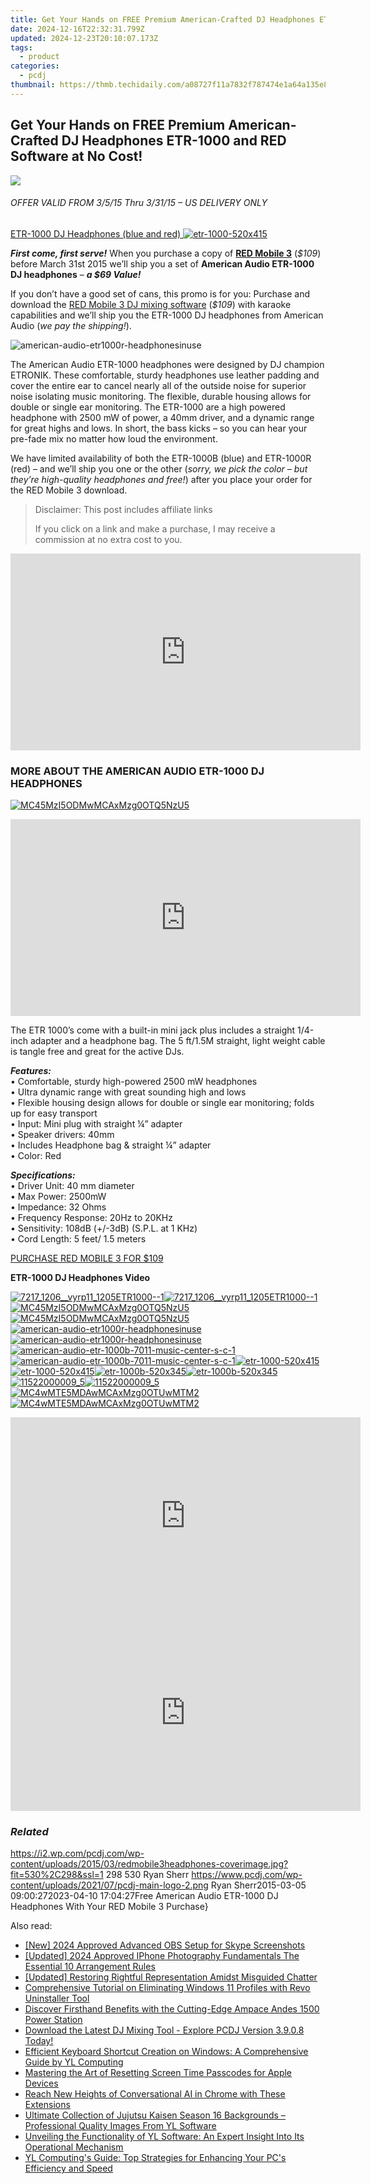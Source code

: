 ```yaml
---
title: Get Your Hands on FREE Premium American-Crafted DJ Headphones ETR-1000 and RED Software at No Cost!
date: 2024-12-16T22:32:31.799Z
updated: 2024-12-23T20:10:07.173Z
tags:
  - product
categories:
  - pcdj
thumbnail: https://thmb.techidaily.com/a08727f11a7832f787474e1a64a135e87ab43cd2d3040a1084f509333c65c397.jpg
---
```


## Get Your Hands on FREE Premium American-Crafted DJ Headphones ETR-1000 and RED Software at No Cost!

[![](https://i2.wp.com/pcdj.com/wp-content/uploads/2015/03/redmobile3headphones-coverimage.jpg?resize=530%2C298&ssl=1)](https://i2.wp.com/pcdj.com/wp-content/uploads/2015/03/redmobile3headphones-coverimage.jpg?fit=530%2C298&ssl=1 "redmobile3headphones-coverimage")

###### _OFFER VALID FROM 3/5/15 Thru 3/31/15 – US DELIVERY ONLY_

[ETR-1000 DJ Headphones (blue and red) ![](https://i1.wp.com/pcdj.com/wp-content/uploads/2015/03/etr-1000-520x415.png?fit=300%2C239&ssl=1 "etr-1000-520x415")](https://i1.wp.com/pcdj.com/wp-content/uploads/2015/03/etr-1000-520x415.png?fit=520%2C415&ssl=1)

_**First come, first serve!**_ When you purchase a copy of **[RED Mobile 3](https://tools.techidaily.com/pcdj/products/)** (_$109_) before March 31st 2015 we’ll ship you a set of **American Audio ETR-1000 DJ headphones** – **_a $69 Value!_** 

If you don’t have a good set of cans, this promo is for you: Purchase and download the [RED Mobile 3 DJ mixing software](https://tools.techidaily.com/pcdj/products/) (_$109_) with karaoke capabilities and we’ll ship you the ETR-1000 DJ headphones from American Audio (_we pay the shipping!_).

![](https://i0.wp.com/pcdj.com/wp-content/uploads/2015/03/american-audio-etr1000r-headphonesinuse.jpg?fit=300%2C199&ssl=1 "american-audio-etr1000r-headphonesinuse")

The American Audio ETR-1000 headphones were designed by DJ champion ETRONIK. These comfortable, sturdy headphones use leather padding and cover the entire ear to cancel nearly all of the outside noise for superior noise isolating music monitoring. The flexible, durable housing allows for double or single ear monitoring. The ETR-1000 are a high powered headphone with 2500 mW of power, a 40mm driver, and a dynamic range for great highs and lows. In short, the bass kicks – so you can hear your pre-fade mix no matter how loud the environment.

We have limited availability of both the ETR-1000B (blue) and ETR-1000R (red) – and we’ll ship you one or the other (_sorry, we pick the color – but they’re high-quality headphones and free!_) after you place your order for the RED Mobile 3 download.

>  Disclaimer: This post includes affiliate links
>
>  If you click on a link and make a purchase, I may receive a commission at no extra cost to you.
>

<!-- affiliate ads begin -->
<iframe width="560" height="315" src="https://www.youtube.com/embed/RAnyQ0uj9Yg?si=Es4_ulcdM_-LuDcq" title="YouTube video player" frameborder="0" allow="accelerometer; autoplay; clipboard-write; encrypted-media; gyroscope; picture-in-picture; web-share" referrerpolicy="strict-origin-when-cross-origin" allowfullscreen></iframe>
<!-- affiliate ads end -->

### MORE ABOUT THE AMERICAN AUDIO ETR-1000 DJ HEADPHONES

[![](https://i2.wp.com/pcdj.com/wp-content/uploads/2015/03/MC45MzI5ODMwMCAxMzg0OTQ5NzU5-e1425607310487.jpg?fit=300%2C199&ssl=1 "MC45MzI5ODMwMCAxMzg0OTQ5NzU5")](https://i2.wp.com/pcdj.com/wp-content/uploads/2015/03/MC45MzI5ODMwMCAxMzg0OTQ5NzU5-e1425607310487.jpg?fit=1030%2C685&ssl=1)

<!-- affiliate ads begin -->
<iframe width="560" height="315" src="https://www.youtube.com/embed/_O8m9KphYzs?si=jITthzeyX_Kmt9X2" title="YouTube video player" frameborder="0" allow="accelerometer; autoplay; clipboard-write; encrypted-media; gyroscope; picture-in-picture; web-share" referrerpolicy="strict-origin-when-cross-origin" allowfullscreen></iframe>
<!-- affiliate ads end -->

The ETR 1000’s come with a built-in mini jack plus includes a straight 1/4-inch adapter and a headphone bag. The 5 ft/1.5M straight, light weight cable is tangle free and great for the active DJs.

_**Features:**_  
• Comfortable, sturdy high-powered 2500 mW headphones  
• Ultra dynamic range with great sounding high and lows  
• Flexible housing design allows for double or single ear monitoring; folds up for easy transport  
• Input: Mini plug with straight ¼” adapter  
• Speaker drivers: 40mm  
• Includes Headphone bag & straight ¼” adapter  
• Color: Red

_**Specifications:**_  
• Driver Unit: 40 mm diameter  
• Max Power: 2500mW  
• Impedance: 32 Ohms  
• Frequency Response: 20Hz to 20KHz  
• Sensitivity: 108dB (+/-3dB) (S.P.L. at 1 KHz)  
• Cord Length: 5 feet/ 1.5 meters

[PURCHASE RED MOBILE 3 FOR $109](https://shop.pcdj.com/order/checkout.php?PRODS=4698827&QTY=1&CART=1&CARD=1&AFFILIATE=108875)

**ETR-1000 DJ Headphones Video**

[![](https://i0.wp.com/pcdj.com/wp-content/uploads/2015/03/7217_1206__vyrp11_1205ETR1000-1-e1425606704927.jpg?resize=495%2C400&ssl=1 "7217_1206__vyrp11_1205ETR1000--1")![](https://i0.wp.com/pcdj.com/wp-content/uploads/2015/03/7217_1206__vyrp11_1205ETR1000-1-e1425606704927.jpg?resize=495%2C400&ssl=1 "7217_1206__vyrp11_1205ETR1000--1")](https://i0.wp.com/pcdj.com/wp-content/uploads/2015/03/7217%5F1206%5F%5Fvyrp11%5F1205ETR1000-1-e1425606704927.jpg?fit=1030%2C686&ssl=1 "7217_1206__vyrp11_1205ETR1000--1")[![](https://i2.wp.com/pcdj.com/wp-content/uploads/2015/03/MC45MzI5ODMwMCAxMzg0OTQ5NzU5-e1425607310487.jpg?resize=495%2C400&ssl=1 "MC45MzI5ODMwMCAxMzg0OTQ5NzU5")![](https://i2.wp.com/pcdj.com/wp-content/uploads/2015/03/MC45MzI5ODMwMCAxMzg0OTQ5NzU5-e1425607310487.jpg?resize=495%2C400&ssl=1 "MC45MzI5ODMwMCAxMzg0OTQ5NzU5")](https://i2.wp.com/pcdj.com/wp-content/uploads/2015/03/MC45MzI5ODMwMCAxMzg0OTQ5NzU5-e1425607310487.jpg?fit=1030%2C685&ssl=1 "MC45MzI5ODMwMCAxMzg0OTQ5NzU5")[![](https://i0.wp.com/pcdj.com/wp-content/uploads/2015/03/american-audio-etr1000r-headphonesinuse.jpg?resize=450%2C299&ssl=1 "american-audio-etr1000r-headphonesinuse")![](https://i0.wp.com/pcdj.com/wp-content/uploads/2015/03/american-audio-etr1000r-headphonesinuse.jpg?resize=450%2C299&ssl=1 "american-audio-etr1000r-headphonesinuse")](https://i0.wp.com/pcdj.com/wp-content/uploads/2015/03/american-audio-etr1000r-headphonesinuse.jpg?fit=450%2C299&ssl=1 "american-audio-etr1000r-headphonesinuse")[![](https://i0.wp.com/pcdj.com/wp-content/uploads/2015/03/american-audio-etr-1000b-7011-music-center-s-c-1.jpg?resize=495%2C400&ssl=1 "american-audio-etr-1000b-7011-music-center-s-c-1")![](https://i0.wp.com/pcdj.com/wp-content/uploads/2015/03/american-audio-etr-1000b-7011-music-center-s-c-1.jpg?resize=495%2C400&ssl=1 "american-audio-etr-1000b-7011-music-center-s-c-1")](https://i0.wp.com/pcdj.com/wp-content/uploads/2015/03/american-audio-etr-1000b-7011-music-center-s-c-1.jpg?fit=1030%2C708&ssl=1 "american-audio-etr-1000b-7011-music-center-s-c-1")[![](https://i1.wp.com/pcdj.com/wp-content/uploads/2015/03/etr-1000-520x415.png?resize=495%2C400&ssl=1 "etr-1000-520x415")![](https://i1.wp.com/pcdj.com/wp-content/uploads/2015/03/etr-1000-520x415.png?resize=495%2C400&ssl=1 "etr-1000-520x415")](https://i1.wp.com/pcdj.com/wp-content/uploads/2015/03/etr-1000-520x415.png?fit=520%2C415&ssl=1 "etr-1000-520x415")[![](https://i0.wp.com/pcdj.com/wp-content/uploads/2015/03/etr-1000b-520x345.jpg?resize=495%2C345&ssl=1 "etr-1000b-520x345")![](https://i0.wp.com/pcdj.com/wp-content/uploads/2015/03/etr-1000b-520x345.jpg?resize=495%2C345&ssl=1 "etr-1000b-520x345")](https://i0.wp.com/pcdj.com/wp-content/uploads/2015/03/etr-1000b-520x345.jpg?fit=520%2C345&ssl=1 "etr-1000b-520x345")[![](https://i2.wp.com/pcdj.com/wp-content/uploads/2015/03/11522000009_5.jpg?resize=495%2C400&ssl=1 "11522000009_5")![](https://i2.wp.com/pcdj.com/wp-content/uploads/2015/03/11522000009_5.jpg?resize=495%2C400&ssl=1 "11522000009_5")](https://i2.wp.com/pcdj.com/wp-content/uploads/2015/03/11522000009%5F5.jpg?fit=1030%2C1030&ssl=1 "11522000009_5")[![](https://i0.wp.com/pcdj.com/wp-content/uploads/2015/03/MC4wMTE5MDAwMCAxMzg0OTUwMTM2.jpg?resize=495%2C400&ssl=1 "MC4wMTE5MDAwMCAxMzg0OTUwMTM2")![](https://i0.wp.com/pcdj.com/wp-content/uploads/2015/03/MC4wMTE5MDAwMCAxMzg0OTUwMTM2.jpg?resize=495%2C400&ssl=1 "MC4wMTE5MDAwMCAxMzg0OTUwMTM2")](https://i0.wp.com/pcdj.com/wp-content/uploads/2015/03/MC4wMTE5MDAwMCAxMzg0OTUwMTM2.jpg?fit=1030%2C685&ssl=1 "MC4wMTE5MDAwMCAxMzg0OTUwMTM2")

<!-- affiliate ads begin -->
<iframe width="560" height="315" src="https://www.youtube.com/embed/NC0rdKEQ98o?si=HYgqC8CxF_WTO5if" title="YouTube video player" frameborder="0" allow="accelerometer; autoplay; clipboard-write; encrypted-media; gyroscope; picture-in-picture; web-share" referrerpolicy="strict-origin-when-cross-origin" allowfullscreen></iframe>
<!-- affiliate ads end -->

<!-- affiliate ads begin -->
<iframe width="560" height="315" src="https://www.youtube.com/embed/YfEPmG_O6F8?si=93ZTVtH_zjFRz5eh" title="YouTube video player" frameborder="0" allow="accelerometer; autoplay; clipboard-write; encrypted-media; gyroscope; picture-in-picture; web-share" referrerpolicy="strict-origin-when-cross-origin" allowfullscreen></iframe>
<!-- affiliate ads end -->

### _Related_

https://i2.wp.com/pcdj.com/wp-content/uploads/2015/03/redmobile3headphones-coverimage.jpg?fit=530%2C298&ssl=1 298 530 Ryan Sherr https://www.pcdj.com/wp-content/uploads/2021/07/pcdj-main-logo-2.png Ryan Sherr2015-03-05 09:00:272023-04-10 17:04:27Free American Audio ETR-1000 DJ Headphones With Your RED Mobile 3 Purchase}

<ins class="adsbygoogle"
     style="display:block"
     data-ad-format="autorelaxed"
     data-ad-client="ca-pub-7571918770474297"
     data-ad-slot="1223367746"></ins>

<ins class="adsbygoogle"
     style="display:block"
     data-ad-client="ca-pub-7571918770474297"
     data-ad-slot="8358498916"
     data-ad-format="auto"
     data-full-width-responsive="true"></ins>

<span class="atpl-alsoreadstyle">Also read:</span>
<div><ul>
<li><a href="https://video-screen-grab.techidaily.com/new-2024-approved-advanced-obs-setup-for-skype-screenshots/"><u>[New] 2024 Approved Advanced OBS Setup for Skype Screenshots</u></a></li>
<li><a href="https://fox-info.techidaily.com/updated-2024-approved-iphone-photography-fundamentals-the-essential-10-arrangement-rules/"><u>[Updated] 2024 Approved IPhone Photography Fundamentals The Essential 10 Arrangement Rules</u></a></li>
<li><a href="https://facebook-video-recording.techidaily.com/updated-restoring-rightful-representation-amidst-misguided-chatter/"><u>[Updated] Restoring Rightful Representation Amidst Misguided Chatter</u></a></li>
<li><a href="https://win-forum.techidaily.com/comprehensive-tutorial-on-eliminating-windows-11-profiles-with-revo-uninstaller-tool/"><u>Comprehensive Tutorial on Eliminating Windows 11 Profiles with Revo Uninstaller Tool</u></a></li>
<li><a href="https://buynow-info.techidaily.com/discover-firsthand-benefits-with-the-cutting-edge-ampace-andes-1500-power-station/"><u>Discover Firsthand Benefits with the Cutting-Edge Ampace Andes 1500 Power Station</u></a></li>
<li><a href="https://win-cloud.techidaily.com/download-the-latest-dj-mixing-tool-explore-pcdj-version-3908-today/"><u>Download the Latest DJ Mixing Tool - Explore PCDJ Version 3.9.0.8 Today!</u></a></li>
<li><a href="https://win-cloud.techidaily.com/efficient-keyboard-shortcut-creation-on-windows-a-comprehensive-guide-by-yl-computing/"><u>Efficient Keyboard Shortcut Creation on Windows: A Comprehensive Guide by YL Computing</u></a></li>
<li><a href="https://fox-that.techidaily.com/mastering-the-art-of-resetting-screen-time-passcodes-for-apple-devices/"><u>Mastering the Art of Resetting Screen Time Passcodes for Apple Devices</u></a></li>
<li><a href="https://tech-hub.techidaily.com/reach-new-heights-of-conversational-ai-in-chrome-with-these-extensions/"><u>Reach New Heights of Conversational AI in Chrome with These Extensions</u></a></li>
<li><a href="https://win-cloud.techidaily.com/ultimate-collection-of-jujutsu-kaisen-season-16-backgrounds-professional-quality-images-from-yl-software/"><u>Ultimate Collection of Jujutsu Kaisen Season 16 Backgrounds – Professional Quality Images From YL Software</u></a></li>
<li><a href="https://win-cloud.techidaily.com/unveiling-the-functionality-of-yl-software-an-expert-insight-into-its-operational-mechanism/"><u>Unveiling the Functionality of YL Software: An Expert Insight Into Its Operational Mechanism</u></a></li>
<li><a href="https://win-cloud.techidaily.com/yl-computings-guide-top-strategies-for-enhancing-your-pcs-efficiency-and-speed/"><u>YL Computing's Guide: Top Strategies for Enhancing Your PC's Efficiency and Speed</u></a></li>
</ul></div>


